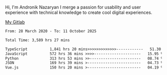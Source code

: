Hi, I'm Andronik Nazaryan
I merge a passion for usability and user experience with technical knowledge to create cool digital experiences.

[My Gitlab](https://gitlab.com/anridev24)

<!--START_SECTION:waka-->

```txt
From: 28 March 2020 - To: 11 October 2025

Total Time: 3,589 hrs 27 mins

TypeScript          1,841 hrs 20 mins>>>>>>>>>>>>>------------   51.30 %
JavaScript          572 hrs 36 mins >>>>---------------------   15.95 %
Python              313 hrs 53 mins >>-----------------------   08.74 %
JSON                169 hrs 39 mins >------------------------   04.73 %
Vue.js              150 hrs 20 mins >------------------------   04.19 %
```

<!--END_SECTION:waka-->
